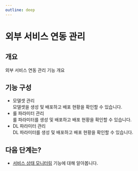 ```yaml
---
outline: deep
---
```


# 외부 서비스 연동 관리


## 개요
외부 서비스 연동 관리 기능 개요


## 기능 구성

- 모델셋 관리  
  모델셋을 생성 및 배포하고 배포 현황을 확인할 수 있습니다.
- 룰 파라미터 관리  
  룰 파라미터를 생성 및 배포하고 배포 현황을 확인할 수 있습니다.
- DL 파라미터 관리  
  DL 파라미터를 생성 및 배포하고 배포 현황을 확인할 수 있습니다.


## 다음 단계는?
- [서비스 상태 모니터링](./intro-service-status) 기능에 대해 알아봅니다.
